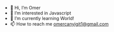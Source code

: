 - 👋 Hi, I’m Omer
- 👀 I’m interested in Javascript
- 🌱 I’m currently learning World!
- 📫 How to reach me omercanyigit1@gmail.com

<!---
omercanyigit1/omercanyigit1 is a ✨ special ✨ repository because its `README.md` (this file) appears on your GitHub profile.
You can click the Preview link to take a look at your changes.
--->
